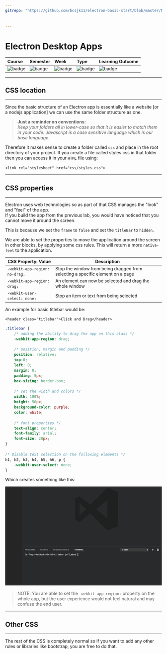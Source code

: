 ```yaml
---
gitrepo: "https://github.com/bcsjk11/electron-basic-start/blob/master/NOTES/02-css-rules.md"


---
```


# Electron Desktop Apps

| Course | Semester | Week | Type | Learning Outcome |
| :--- | :--- | :--- | :--- | :-- |
| ![badge](https://img.shields.io/badge/Course-COMP6001-0099cc.svg) |![badge](https://img.shields.io/badge/Semester-17B-red.svg) |![badge](https://img.shields.io/badge/Week-01-green.svg) | ![badge](https://img.shields.io/badge/Type-Notes-orange.svg) | ![badge](https://img.shields.io/badge/LO-1-yellow.svg)

---

## CSS location

---

Since the basic structure of an Electron app is essentially like a website [or a nodejs application] we can use the same folder structure as one.

> **Just a reminder on conventions:**<br>
*Keep your folders all in lower-case so that it is easier to match them in your code. Javascript is a case sensitive language which is our base language.*

Therefore it makes sense to create a folder called `css` and place in the root directory of your project. If you create a file called styles.css in that folder then you can access it in your `HTML` file using:

`<link rel="stylesheet" href="css/styles.css">`

---

## CSS properties

---

Electron uses web technologies so as part of that CSS manages the "look" and "feel" of the app.  
If you build the app from the previous lab, you would have noticed that you cannot move it around the screen.

This is because we set the `frame` to `false` and set the `titleBar` to `hidden`.

We are able to set the properties to move the application around the screen in other blocks, by applying some css rules. This will return a more `native-feel` to the application.

| CSS Property: Value | Description |
| --- | --- |
| `-webkit-app-region: no-drag;` | Stop the window from being dragged from selecting a specific element on a page |
| `-webkit-app-region: drag;` | An element can now be selected and drag the whole window |
| `-webkit-user-select: none;` | Stop an item or text from being selected |

An example for basic titlebar would be:

```markup
<header class="titlebar">Click and Drag</header>
```

```css
.titlebar {
    /* adding the ability to drag the app on this class */
    -webkit-app-region: drag;

    /* position, margin and padding */
    position: relative;
    top:0;
    left: 0;
    margin: 0;
    padding: 5px;
    box-sizing: border-box;

    /* set the width and colors */
    width: 100%;
    height: 50px;
    background-color: purple;
    color: white;

    /* font properties */
    text-align: center;
    font-family: arial;
    font-size: 20px;
}

/* Disable text selection on the following elements */
h1, h2, h3, h4, h5, h6, p {
    -webkit-user-select: none;
}
```

Which creates something like this:

![titlebar](images/Titlebar.gif)

> NOTE: You are able to set the `-webkit-app-region:` property on the whole app, but the user experience would not feel natural and may confuse the end user.

---

## Other CSS

---

The rest of the CSS is completely normal so if you want to add any other rules or libraries like bootstrap, you are free to do that.